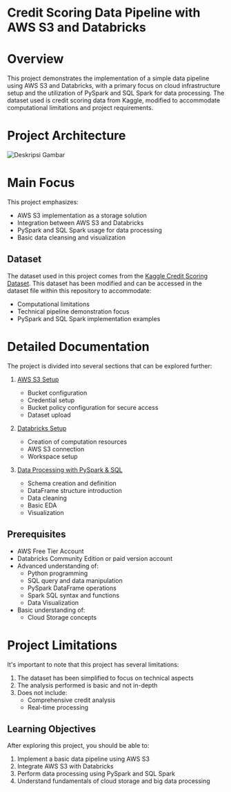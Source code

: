 # **Credit Scoring Data Pipeline with AWS S3 and Databricks**

# **Overview**
This project demonstrates the implementation of a simple data pipeline using AWS S3 and Databricks, with a primary focus on cloud infrastructure setup and the utilization of PySpark and SQL Spark for data processing. The dataset used is credit scoring data from Kaggle, modified to accommodate computational limitations and project requirements.

# **Project Architecture**


![Deskripsi Gambar](https://drive.google.com/uc?export=view&id=1Wry03bigxG_e8e-SCZNGgHLnTKJPUJ-H)


# **Main Focus**
This project emphasizes:
- AWS S3 implementation as a storage solution
- Integration between AWS S3 and Databricks
- PySpark and SQL Spark usage for data processing
- Basic data cleansing and visualization

## **Dataset**
The dataset used in this project comes from the [Kaggle Credit Scoring Dataset](kaggle_link_to_be_added). This dataset has been modified and can be accessed in the dataset file within this repository to accommodate:
- Computational limitations
- Technical pipeline demonstration focus
- PySpark and SQL Spark implementation examples

# **Detailed Documentation**
The project is divided into several sections that can be explored further:
1. [AWS S3 Setup](link_to_aws_setup.md)
   - Bucket configuration
   - Credential setup
   - Bucket policy configuration for secure access
   - Dataset upload

2. [Databricks Setup](link_to_databricks_setup.md)
   - Creation of computation resources
   - AWS S3 connection
   - Workspace setup

3. [Data Processing with PySpark & SQL](link_to_processing.md)
   - Schema creation and definition
   - DataFrame structure introduction
   - Data cleaning
   - Basic EDA
   - Visualization

## **Prerequisites**
- AWS Free Tier Account
- Databricks Community Edition or paid version account
- Advanced understanding of:
  - Python programming
  - SQL query and data manipulation
  - PySpark DataFrame operations
  - Spark SQL syntax and functions
  - Data Visualization
- Basic understanding of:
  - Cloud Storage concepts

# **Project Limitations**
It's important to note that this project has several limitations:
1. The dataset has been simplified to focus on technical aspects
2. The analysis performed is basic and not in-depth
3. Does not include:
   - Comprehensive credit analysis
   - Real-time processing

## **Learning Objectives**
After exploring this project, you should be able to:
1. Implement a basic data pipeline using AWS S3
2. Integrate AWS S3 with Databricks
3. Perform data processing using PySpark and SQL Spark
4. Understand fundamentals of cloud storage and big data processing
